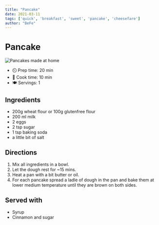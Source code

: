 ```yaml
---
title: "Pancake"
date: 2021-03-11
tags: ['quick', 'breakfast', 'sweet', 'pancake', 'cheesefare']
author: "BeFe"
---
```


# Pancake

![Pancakes made at home](../static/pix/pancake.webp)

- ⏲️ Prep time: 20 min
- 🍳 Cook time: 10 min
- 🍽️ Servings: 1

## Ingredients
- 200g wheat flour or 100g glutenfree flour
- 200 ml milk
- 2 eggs
- 2 tsp sugar
- 1 tsp baking soda
- a little bit of salt

## Directions
1. Mix all ingredients in a bowl.
2. Let the dough rest for ~15 mins.
3. Heat a pan with a bit butter or oil.
4. For each pancake spread a ladle of dough in the pan and bake them at lower medium temperature until they are brown on both sides.

## Served with
- Syrup
- Cinnamon and sugar
